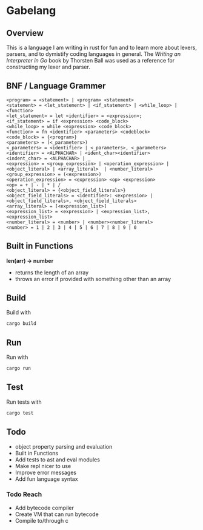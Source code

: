# Gabelang

## Overview

This is a language I am writing in rust for fun and to learn more about lexers, parsers, and to dymistify coding languages in general.
The *Writing an Interpreter in Go* book by Thorsten Ball was used as a reference for constructing my lexer and parser.

## BNF / Language Grammer

```bnf
<program> = <statement> | <program> <statement>
<statement> = <let_statement> | <if_statement> | <while_loop> | <function>
<let_statement> = let <identifier> = <expression>;
<if_statement> = if <expression> <code_block>
<while_loop> = while <expression> <code_block>
<function> = fn <identifier> <parameters> <codeblock>
<code_block> = {<program>}
<parameters> = (<_parameters>)
<_parameters> = <identifier> | <_parameters>, <_parameters>
<identifier> = <ALPHACHAR> | <ident_char><identifier>
<indent_char> = <ALPHACHAR> | _
<expression> = <group_expression> | <operation_expression> | <object_literal> | <array_literal>  | <number_literal> 
<group_expression> = (<expression>)
<operation_expression> = <expression> <op> <expression>
<op> = + | - | * | /
<object_literal> = {<object_field_literals>}
<object_field_literals> = <identifier>: <expression> | <object_field_literals>, <object_field_literals>
<array_literal> = [<expression_list>]
<expression_list> = <expression> | <expression_list>, <expression_list>
<number_literal> = <number> | <number><number_literal>
<number> = 1 | 2 | 3 | 4 | 5 | 6 | 7 | 8 | 9 | 0
```

## Built in Functions

**len(arr) -> number**

- returns the length of an array
- throws an error if provided with something other than an array

## Build

Build with
```sh
cargo build
```

## Run

Run with
```sh
cargo run
```

## Test

Run tests with
```sh
cargo test
```

## Todo

- object property parsing and evaluation
- Built in Functions
- Add tests to ast and eval modules
- Make repl nicer to use
- Improve error messages
- Add fun language syntax

### Todo Reach

- Add bytecode compiler
- Create VM that can run bytecode
- Compile to/through c
